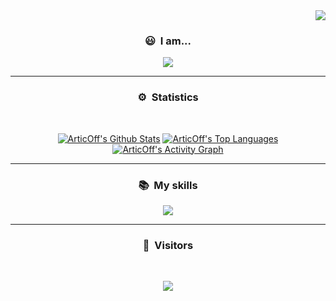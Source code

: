 <div align="right">
<img src="https://camo.githubusercontent.com/25cebc5cae4a01ff5d3e1199aac7e4b83bcf1d341f6313173a994727d17a3ecb/68747470733a2f2f692e616c6578666c69706e6f74652e6465762f346839336775792e706e67"/>
</div>

### <p align="center">😃 &nbsp;I am...</p>
<p align="center">
  <img src="https://user-images.githubusercontent.com/81034458/206860154-956c8589-3a10-4922-8c90-54c84d13ea48.png" />
</p>

---

### <p align="center">⚙️ &nbsp;Statistics</p>
<br>
<p align="center">
<a href="https://github.com/ArticOff"><img alt="ArticOff's Github Stats" src="https://github-readme-stats.vercel.app/api?username=ArticOff&show_icons=true&count_private=true&theme=react&hide_border=true&bg_color=0D1117" /></a>
  <a href="https://github.com/ArticOff"><img alt="ArticOff's Top Languages" src="https://github-readme-stats.vercel.app/api/top-langs/?username=ArticOff&langs_count=8&count_private=true&layout=compact&theme=react&hide_border=true&bg_color=0D1117" /></a>
<a href="https://github.com/ArticOff"><img alt="ArticOff's Activity Graph" src="https://activity-graph.herokuapp.com/graph?username=ArticOff&bg_color=0D1117&color=5BCDEC&line=5BCDEC&point=FFFFFF&hide_border=true" /></a>
  
</p>

---

### <p align="center">📚 &nbsp;My skills</p>

<p align="center">
    <a href="https://skillicons.dev">
        <img src="https://skillicons.dev/icons?i=js,html,css,py,github,git,c,cs,cpp,vscode,nodejs,blender,discord,bots,dotnet,lua,md,netlify,regex,stackoverflow,twitter,visualstudio,workers,powershell&perline=12" />
    </a>
</p>

---

### <p align="center">👀 &nbsp;Visitors</p>
<br>
<p align="center">
  <img src="https://profile-counter.glitch.me/ArticOff/count.svg" />
</p>
